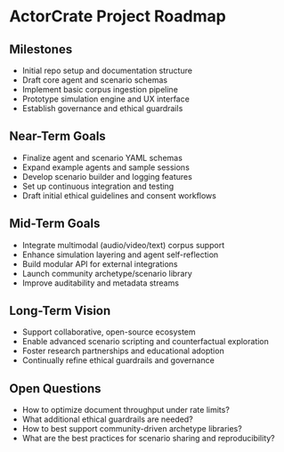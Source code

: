 # ActorCrate Project Roadmap

## Milestones
- Initial repo setup and documentation structure
- Draft core agent and scenario schemas
- Implement basic corpus ingestion pipeline
- Prototype simulation engine and UX interface
- Establish governance and ethical guardrails

## Near-Term Goals
- Finalize agent and scenario YAML schemas
- Expand example agents and sample sessions
- Develop scenario builder and logging features
- Set up continuous integration and testing
- Draft initial ethical guidelines and consent workflows

## Mid-Term Goals
- Integrate multimodal (audio/video/text) corpus support
- Enhance simulation layering and agent self-reflection
- Build modular API for external integrations
- Launch community archetype/scenario library
- Improve auditability and metadata streams

## Long-Term Vision
- Support collaborative, open-source ecosystem
- Enable advanced scenario scripting and counterfactual exploration
- Foster research partnerships and educational adoption
- Continually refine ethical guardrails and governance

## Open Questions
- How to optimize document throughput under rate limits?
- What additional ethical guardrails are needed?
- How to best support community-driven archetype libraries?
- What are the best practices for scenario sharing and reproducibility?
